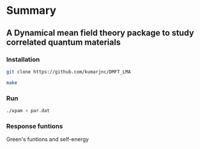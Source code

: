 # Summary
## A Dynamical mean field theory package to study correlated quantum materials


### Installation
```bash
git clone https://github.com/kumarjnc/DMFT_LMA
```
```bash
make
```

### Run
```bash
./xpam < par.dat
```
### Response funtions
Green's funtions and self-energy
